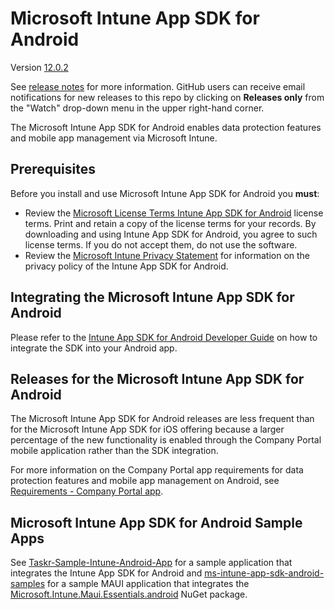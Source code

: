 # Microsoft Intune App SDK for Android

Version [12.0.2](https://github.com/microsoftconnect/ms-intune-app-sdk-android/releases/tag/12.0.2)

See [release notes](https://github.com/microsoftconnect/ms-intune-app-sdk-android/releases) for more information. GitHub users can receive email notifications for new releases to this repo by clicking on **Releases only** from the "Watch" drop-down menu in the upper right-hand corner.

The Microsoft Intune App SDK for Android enables data protection features and mobile app management via Microsoft Intune.  

## Prerequisites

Before you install and use Microsoft Intune App SDK for Android you **must**:

* Review the [Microsoft License Terms Intune App SDK for Android](https://github.com/msintuneappsdk/ms-intune-app-sdk-android/blob/master/Microsoft%20License%20Terms%20Intune%20App%20SDK%20for%20Android.pdf) license terms. Print and retain a copy of the license terms for your records. By downloading and using Intune App SDK for Android, you agree to such license terms. If you do not accept them, do not use the software.
* Review the [Microsoft Intune Privacy Statement](https://docs.microsoft.com/legal/intune/microsoft-intune-privacy-statement) for information on the privacy policy of the Intune App SDK for Android.

## Integrating the Microsoft Intune App SDK for Android

Please refer to the [Intune App SDK for Android Developer Guide](https://learn.microsoft.com/mem/intune/developer/app-sdk-android-phase1) on how to integrate the SDK into your Android app.

## Releases for the Microsoft Intune App SDK for Android

The Microsoft Intune App SDK for Android releases are less frequent than for the Microsoft Intune App SDK for iOS offering because a larger percentage of the new functionality is enabled through the Company Portal mobile application rather than the SDK integration.

For more information on the Company Portal app requirements for data protection features and mobile app management on Android, see [Requirements - Company Portal app](https://learn.microsoft.com/mem/intune/developer/app-sdk-android-phase1#requirements).

## Microsoft Intune App SDK for Android Sample Apps

See [Taskr-Sample-Intune-Android-App](https://github.com/microsoftconnect/Taskr-Sample-Intune-Android-App) for a sample application that integrates the Intune App SDK for Android
and [ms-intune-app-sdk-android-samples](https://github.com/microsoftconnect/ms-intune-app-sdk-android-samples) for a sample MAUI application that integrates the [Microsoft.Intune.Maui.Essentials.android](https://www.nuget.org/packages/Microsoft.Intune.Maui.Essentials.android/) NuGet package.
